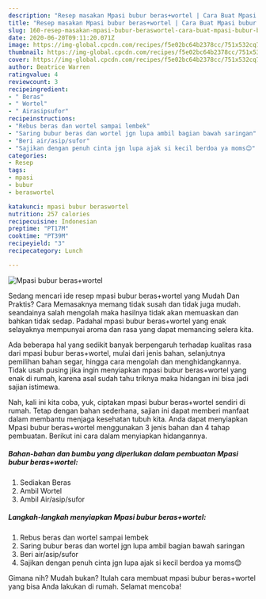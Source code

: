 ```yaml
---
description: "Resep masakan Mpasi bubur beras+wortel | Cara Buat Mpasi bubur beras+wortel Yang Sempurna"
title: "Resep masakan Mpasi bubur beras+wortel | Cara Buat Mpasi bubur beras+wortel Yang Sempurna"
slug: 160-resep-masakan-mpasi-bubur-beraswortel-cara-buat-mpasi-bubur-beraswortel-yang-sempurna
date: 2020-06-20T09:11:20.071Z
image: https://img-global.cpcdn.com/recipes/f5e02bc64b2378cc/751x532cq70/mpasi-bubur-beraswortel-foto-resep-utama.jpg
thumbnail: https://img-global.cpcdn.com/recipes/f5e02bc64b2378cc/751x532cq70/mpasi-bubur-beraswortel-foto-resep-utama.jpg
cover: https://img-global.cpcdn.com/recipes/f5e02bc64b2378cc/751x532cq70/mpasi-bubur-beraswortel-foto-resep-utama.jpg
author: Beatrice Warren
ratingvalue: 4
reviewcount: 3
recipeingredient:
- " Beras"
- " Wortel"
- " Airasipsufor"
recipeinstructions:
- "Rebus beras dan wortel sampai lembek"
- "Saring bubur beras dan wortel jgn lupa ambil bagian bawah saringan"
- "Beri air/asip/sufor"
- "Sajikan dengan penuh cinta jgn lupa ajak si kecil berdoa ya moms😊"
categories:
- Resep
tags:
- mpasi
- bubur
- beraswortel

katakunci: mpasi bubur beraswortel 
nutrition: 257 calories
recipecuisine: Indonesian
preptime: "PT17M"
cooktime: "PT39M"
recipeyield: "3"
recipecategory: Lunch

---
```



![Mpasi bubur beras+wortel](https://img-global.cpcdn.com/recipes/f5e02bc64b2378cc/751x532cq70/mpasi-bubur-beraswortel-foto-resep-utama.jpg)

Sedang mencari ide resep mpasi bubur beras+wortel yang Mudah Dan Praktis? Cara Memasaknya memang tidak susah dan tidak juga mudah. seandainya salah mengolah maka hasilnya tidak akan memuaskan dan bahkan tidak sedap. Padahal mpasi bubur beras+wortel yang enak selayaknya mempunyai aroma dan rasa yang dapat memancing selera kita.

Ada beberapa hal yang sedikit banyak berpengaruh terhadap kualitas rasa dari mpasi bubur beras+wortel, mulai dari jenis bahan, selanjutnya pemilihan bahan segar, hingga cara mengolah dan menghidangkannya. Tidak usah pusing jika ingin menyiapkan mpasi bubur beras+wortel yang enak di rumah, karena asal sudah tahu triknya maka hidangan ini bisa jadi sajian istimewa.




Nah, kali ini kita coba, yuk, ciptakan mpasi bubur beras+wortel sendiri di rumah. Tetap dengan bahan sederhana, sajian ini dapat memberi manfaat dalam membantu menjaga kesehatan tubuh kita. Anda dapat menyiapkan Mpasi bubur beras+wortel menggunakan 3 jenis bahan dan 4 tahap pembuatan. Berikut ini cara dalam menyiapkan hidangannya.

<!--inarticleads1-->

##### Bahan-bahan dan bumbu yang diperlukan dalam pembuatan Mpasi bubur beras+wortel:

1. Sediakan  Beras
1. Ambil  Wortel
1. Ambil  Air/asip/sufor




<!--inarticleads2-->

##### Langkah-langkah menyiapkan Mpasi bubur beras+wortel:

1. Rebus beras dan wortel sampai lembek
1. Saring bubur beras dan wortel jgn lupa ambil bagian bawah saringan
1. Beri air/asip/sufor
1. Sajikan dengan penuh cinta jgn lupa ajak si kecil berdoa ya moms😊




Gimana nih? Mudah bukan? Itulah cara membuat mpasi bubur beras+wortel yang bisa Anda lakukan di rumah. Selamat mencoba!
